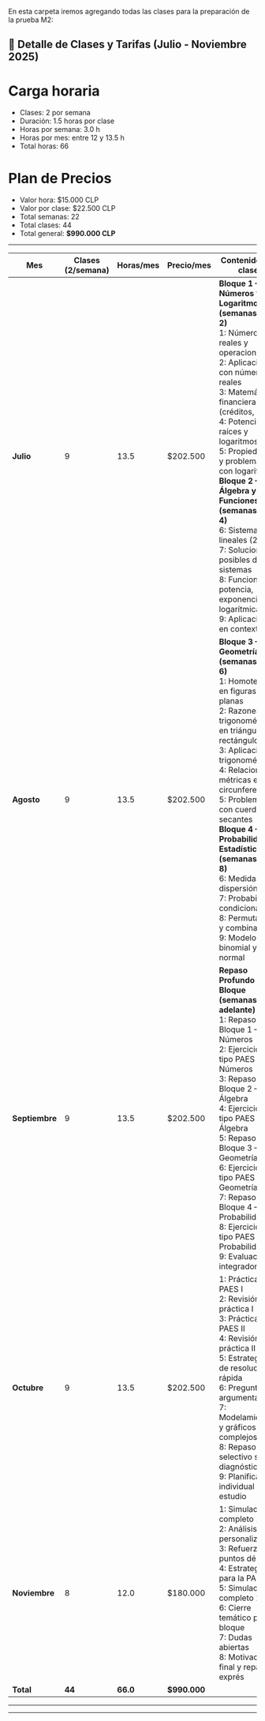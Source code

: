En esta carpeta iremos agregando todas las clases para la preparación de la prueba M2:

## 📅 Detalle de Clases y Tarifas (Julio - Noviembre 2025)

# Carga horaria

- Clases: 2 por semana
- Duración: 1.5 horas por clase
- Horas por semana: 3.0 h  
- Horas por mes: entre 12 y 13.5 h
- Total horas: 66

# Plan de Precios 

- Valor hora: $15.000 CLP
- Valor por clase: $22.500 CLP
- Total semanas: 22
- Total clases: 44
- Total general: **$990.000 CLP**

---


| Mes         | Clases (2/semana) | Horas/mes | Precio/mes | Contenido por clase                                                                                  |
|--------------|------------------|-----------|------------|--------------------------------------------------------------------------------------------------------|
| **Julio**      | 9                | 13.5      | $202.500    | **Bloque 1 – Números y Logaritmos (semanas 1 y 2)** <br> 1: Números reales y operaciones <br> 2: Aplicaciones con números reales <br> 3: Matemática financiera (créditos, AFP) <br> 4: Potencias, raíces y logaritmos <br> 5: Propiedades y problemas con logaritmos <br> **Bloque 2 – Álgebra y Funciones (semanas 3 y 4)** <br> 6: Sistemas lineales (2x2) <br> 7: Soluciones posibles de sistemas <br> 8: Funciones potencia, exponencial y logarítmica <br> 9: Aplicaciones en contexto |
| **Agosto**     | 9                | 13.5      | $202.500    | **Bloque 3 – Geometría (semanas 5 y 6)** <br> 1: Homotecia en figuras planas <br> 2: Razones trigonométricas en triángulos rectángulos <br> 3: Aplicaciones trigonométricas <br> 4: Relaciones métricas en la circunferencia <br> 5: Problemas con cuerdas y secantes <br> **Bloque 4 – Probabilidad y Estadística (semanas 7 y 8)** <br> 6: Medidas de dispersión <br> 7: Probabilidad condicional <br> 8: Permutación y combinatoria <br> 9: Modelos binomial y normal |
| **Septiembre** | 9                | 13.5      | $202.500    | **Repaso Profundo por Bloque (semanas 9 en adelante)** <br> 1: Repaso Bloque 1 – Números <br> 2: Ejercicios tipo PAES – Números <br> 3: Repaso Bloque 2 – Álgebra <br> 4: Ejercicios tipo PAES – Álgebra <br> 5: Repaso Bloque 3 – Geometría <br> 6: Ejercicios tipo PAES – Geometría <br> 7: Repaso Bloque 4 – Probabilidad <br> 8: Ejercicios tipo PAES – Probabilidad <br> 9: Evaluación integradora |
| **Octubre**    | 9                | 13.5      | $202.500    | 1: Práctica tipo PAES I <br> 2: Revisión práctica I <br> 3: Práctica tipo PAES II <br> 4: Revisión práctica II <br> 5: Estrategias de resolución rápida <br> 6: Preguntas argumentativas <br> 7: Modelamiento y gráficos complejos <br> 8: Repaso selectivo según diagnóstico <br> 9: Planificación individual de estudio |
| **Noviembre**  | 8                | 12.0      | $180.000    | 1: Simulacro completo 1 <br> 2: Análisis personalizado <br> 3: Refuerzo de puntos débiles <br> 4: Estrategias para la PAES <br> 5: Simulacro completo 2 <br> 6: Cierre temático por bloque <br> 7: Dudas abiertas <br> 8: Motivación final y repaso exprés |
| **Total**      | **44**           | **66.0**  | **$990.000**|                                                                                                        |

---

---